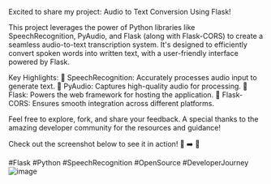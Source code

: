  Excited to share my project: Audio to Text Conversion Using Flask! 

This project leverages the power of Python libraries like SpeechRecognition, PyAudio, and Flask (along with Flask-CORS) to create a seamless audio-to-text transcription system. It's designed to efficiently convert spoken words into written text, with a user-friendly interface powered by Flask.

Key Highlights:
🔹 SpeechRecognition: Accurately processes audio input to generate text.
🔹 PyAudio: Captures high-quality audio for processing.
🔹 Flask: Powers the web framework for hosting the application.
🔹 Flask-CORS: Ensures smooth integration across different platforms.

Feel free to explore, fork, and share your feedback. A special thanks to the amazing developer community for the resources and guidance!

Check out the screenshot below to see it in action! 🎤 ➡️ 📄

#Flask #Python #SpeechRecognition #OpenSource #DeveloperJourney
![image](https://github.com/user-attachments/assets/bcf42100-9a1a-4478-87d8-76664445f77a)


